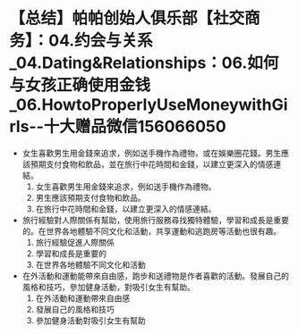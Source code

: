 # 【总结】帕帕创始人俱乐部【社交商务】：04.约会与关系_04.Dating&Relationships：06.如何与女孩正确使用金钱_06.HowtoProperlyUseMoneywithGirls--十大赠品微信156066050

-   女生喜歡男生用金錢來追求，例如送手機作為禮物，或在娛樂圈花錢。男生應該預期支付食物和飲品，並在旅行中花時間和金錢，以建立更深入的情感連結。
    1.  女生喜歡男生用金錢來追求，例如送手機作為禮物。
    2.  男生應該預期支付食物和飲品。
    3.  在旅行中花時間和金錢，以建立更深入的情感連結。
-   旅行經驗對人際關係有幫助，使用旅行服務尋找獨特體驗，學習和成長是重要的。在世界各地體驗不同文化和活動，共享運動和逃跑房等活動也很有趣。
    1.  旅行經驗促進人際關係
    2.  學習和成長是重要的
    3.  在世界各地體驗不同文化和活動
-   在外活動和運動能帶來自由感，跑步和送禮物是作者喜歡的活動。發展自己的風格和技巧，參加健身活動，對吸引女生有幫助。
    1.  在外活動和運動帶來自由感
    2.  發展自己的風格和技巧
    3.  參加健身活動對吸引女生有幫助